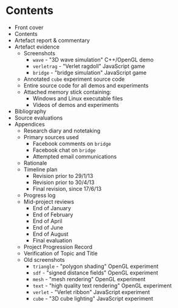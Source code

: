 # Contents

* Front cover
* Contents
* Artefact report & commentary
* Artefact evidence
    * Screenshots
        * `wave` - "3D wave simulation" C++/OpenGL demo
        * `verletrag` - "Verlet ragdoll" JavaScript game
        * `bridge` - "bridge simulation" JavaScript game
    * Annotated `cube` experiment source code
    * Entire source code for all demos and experiments
    * Attached memory stick containing:
        * Windows and Linux executable files
        * Videos of demos and experiments
* Bibliography
* Source evaluations
* Appendices
    * Research diary and notetaking
    * Primary sources used
        * Facebook comments on `bridge`
        * Facebook chat on `bridge`
        * Attempted email communications
    * Rationale
    * Timeline plan
        * Revision prior to 29/1/13
        * Revision prior to 30/4/13
        * Final revision, since 17/6/13
    * Progress log
    * Mid-project reviews
        * End of January
        * End of February
        * End of April
        * End of June
        * End of August
        * Final evaluation
    * Project Progression Record
    * Verification of Topic and Title
    * Old screenshots
        * `triangle` - "polygon shading" OpenGL experiment
        * `sdf` - "signed distance fields" OpenGL experiment
        * `mesh` - "mesh rendering" OpenGL experiment
        * `text` - "high quality text rendering" OpenGL experiment
        * `verlet` - "Verlet ribbon" JavaScript experiment
        * `cube` - "3D cube lighting" JavaScript experiment

